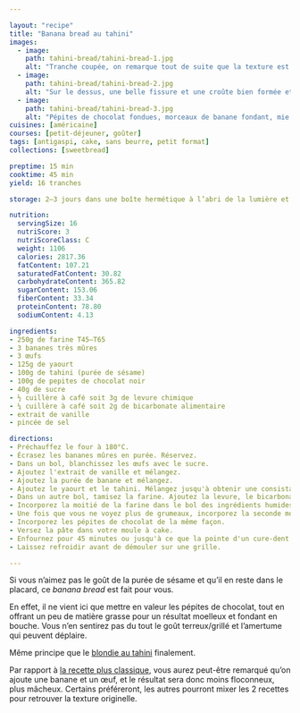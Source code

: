 ```yaml
---

layout: "recipe"
title: "Banana bread au tahini"
images:
  - image:
    path: tahini-bread/tahini-bread-1.jpg
    alt: "Tranche coupée, on remarque tout de suite que la texture est moins floconneuse, plus proche du flan. Les pépites de chocolat promettent beaucoup de fondant en bouche."
  - image:
    path: tahini-bread/tahini-bread-2.jpg
    alt: "Sur le dessus, une belle fissure et une croûte bien formée et dorée. Le bread est très riche en pépites de chocolat."
  - image:
    path: tahini-bread/tahini-bread-3.jpg
    alt: "Pépites de chocolat fondues, morceaux de banane fondant, mie dense mais pas lourde. Ce banana bread au tahini est une belle réussite."
cuisines: [américaine]
courses: [petit-déjeuner, goûter]
tags: [antigaspi, cake, sans beurre, petit format]
collections: [sweetbread]

preptime: 15 min
cooktime: 45 min
yield: 16 tranches

storage: 2–3 jours dans une boîte hermétique à l’abri de la lumière et de la chaleur. 5 jours au frigo. 2 mois au congélateur.

nutrition:
  servingSize: 16
  nutriScore: 3
  nutriScoreClass: C
  weight: 1106
  calories: 2817.36
  fatContent: 107.21
  saturatedFatContent: 30.82
  carbohydrateContent: 365.82
  sugarContent: 153.06
  fiberContent: 33.34
  proteinContent: 78.80
  sodiumContent: 4.13

ingredients:
- 250g de farine T45–T65
- 3 bananes très mûres
- 3 œufs
- 125g de yaourt
- 100g de tahini (purée de sésame)
- 100g de pepites de chocolat noir
- 40g de sucre
- ½ cuillère à café soit 3g de levure chimique
- ¼ cuillère à café soit 2g de bicarbonate alimentaire
- extrait de vanille
- pincée de sel

directions:
- Préchauffez le four à 180°C.
- Écrasez les bananes mûres en purée. Réservez.
- Dans un bol, blanchissez les œufs avec le sucre.
- Ajoutez l'extrait de vanille et mélangez. 
- Ajoutez la purée de banane et mélangez.
- Ajoutez le yaourt et le tahini. Mélangez jusqu'à obtenir une consistance bien lisse et homogène.
- Dans un autre bol, tamisez la farine. Ajoutez la levure, le bicarbonate et le sel. Mélangez. 
- Incorporez la moitié de la farine dans le bol des ingrédients humides à la maryse. 
- Une fois que vous ne voyez plus de grumeaux, incorporez la seconde moitié.
- Incorporez les pépites de chocolat de la même façon.
- Versez la pâte dans votre moule à cake.
- Enfournez pour 45 minutes ou jusqu'à ce que la pointe d'un cure-dent ressorte sèche. 
- Laissez refroidir avant de démouler sur une grille.

---
```


Si vous n’aimez pas le goût de la purée de sésame et qu’il en reste dans le placard, ce <i lang="en">banana bread</i> est fait pour vous.

En effet, il ne vient ici que mettre en valeur les pépites de chocolat, tout en offrant un peu de matière grasse pour un résultat moelleux et fondant en bouche. Vous n’en sentirez pas du tout le goût terreux/grillé et l’amertume qui peuvent déplaire.

Même principe que le [blondie au tahini](Tahini-blondies.html) finalement.

Par rapport à [la recette plus classique](banana-bread.html), vous aurez peut-être remarqué qu’on ajoute une banane et un œuf, et le résultat sera donc moins floconneux, plus mâcheux. Certains préféreront, les autres pourront mixer les 2 recettes pour retrouver la texture originelle.